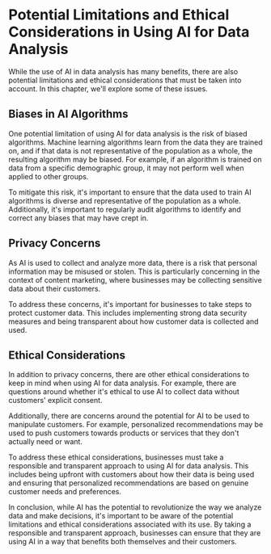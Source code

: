 Potential Limitations and Ethical Considerations in Using AI for Data Analysis
===============================================================================================================================================

While the use of AI in data analysis has many benefits, there are also potential limitations and ethical considerations that must be taken into account. In this chapter, we'll explore some of these issues.

Biases in AI Algorithms
-----------------------

One potential limitation of using AI for data analysis is the risk of biased algorithms. Machine learning algorithms learn from the data they are trained on, and if that data is not representative of the population as a whole, the resulting algorithm may be biased. For example, if an algorithm is trained on data from a specific demographic group, it may not perform well when applied to other groups.

To mitigate this risk, it's important to ensure that the data used to train AI algorithms is diverse and representative of the population as a whole. Additionally, it's important to regularly audit algorithms to identify and correct any biases that may have crept in.

Privacy Concerns
----------------

As AI is used to collect and analyze more data, there is a risk that personal information may be misused or stolen. This is particularly concerning in the context of content marketing, where businesses may be collecting sensitive data about their customers.

To address these concerns, it's important for businesses to take steps to protect customer data. This includes implementing strong data security measures and being transparent about how customer data is collected and used.

Ethical Considerations
----------------------

In addition to privacy concerns, there are other ethical considerations to keep in mind when using AI for data analysis. For example, there are questions around whether it's ethical to use AI to collect data without customers' explicit consent.

Additionally, there are concerns around the potential for AI to be used to manipulate customers. For example, personalized recommendations may be used to push customers towards products or services that they don't actually need or want.

To address these ethical considerations, businesses must take a responsible and transparent approach to using AI for data analysis. This includes being upfront with customers about how their data is being used and ensuring that personalized recommendations are based on genuine customer needs and preferences.

In conclusion, while AI has the potential to revolutionize the way we analyze data and make decisions, it's important to be aware of the potential limitations and ethical considerations associated with its use. By taking a responsible and transparent approach, businesses can ensure that they are using AI in a way that benefits both themselves and their customers.

